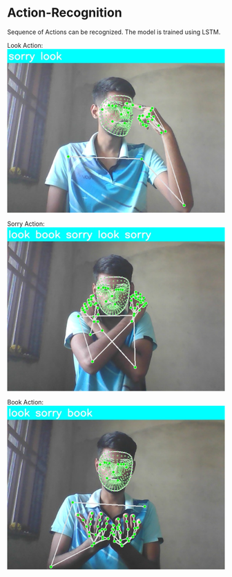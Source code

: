# Action-Recognition

Sequence of Actions can be recognized.
The model is trained using LSTM.

Look Action:
![Look Action](https://github.com/RajPanjwani-2001/Action-Recognition/blob/main/look.jpg)

Sorry Action:
![Sorry Action](https://github.com/RajPanjwani-2001/Action-Recognition/blob/main/sorry.jpg)

Book Action:
![Book Action](https://github.com/RajPanjwani-2001/Action-Recognition/blob/main/book.jpg)
